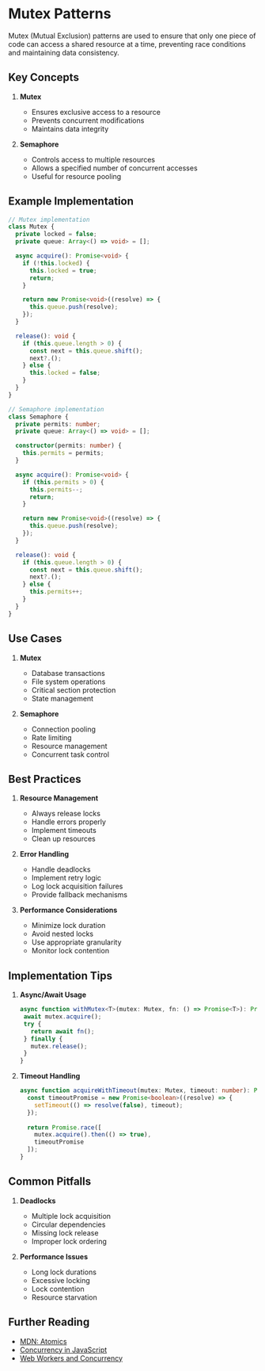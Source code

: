 # Mutex Patterns

Mutex (Mutual Exclusion) patterns are used to ensure that only one piece of code can access a shared resource at a time, preventing race conditions and maintaining data consistency.

## Key Concepts

1. **Mutex**
   - Ensures exclusive access to a resource
   - Prevents concurrent modifications
   - Maintains data integrity

2. **Semaphore**
   - Controls access to multiple resources
   - Allows a specified number of concurrent accesses
   - Useful for resource pooling

## Example Implementation

```typescript
// Mutex implementation
class Mutex {
  private locked = false;
  private queue: Array<() => void> = [];

  async acquire(): Promise<void> {
    if (!this.locked) {
      this.locked = true;
      return;
    }

    return new Promise<void>((resolve) => {
      this.queue.push(resolve);
    });
  }

  release(): void {
    if (this.queue.length > 0) {
      const next = this.queue.shift();
      next?.();
    } else {
      this.locked = false;
    }
  }
}

// Semaphore implementation
class Semaphore {
  private permits: number;
  private queue: Array<() => void> = [];

  constructor(permits: number) {
    this.permits = permits;
  }

  async acquire(): Promise<void> {
    if (this.permits > 0) {
      this.permits--;
      return;
    }

    return new Promise<void>((resolve) => {
      this.queue.push(resolve);
    });
  }

  release(): void {
    if (this.queue.length > 0) {
      const next = this.queue.shift();
      next?.();
    } else {
      this.permits++;
    }
  }
}
```

## Use Cases

1. **Mutex**
   - Database transactions
   - File system operations
   - Critical section protection
   - State management

2. **Semaphore**
   - Connection pooling
   - Rate limiting
   - Resource management
   - Concurrent task control

## Best Practices

1. **Resource Management**
   - Always release locks
   - Handle errors properly
   - Implement timeouts
   - Clean up resources

2. **Error Handling**
   - Handle deadlocks
   - Implement retry logic
   - Log lock acquisition failures
   - Provide fallback mechanisms

3. **Performance Considerations**
   - Minimize lock duration
   - Avoid nested locks
   - Use appropriate granularity
   - Monitor lock contention

## Implementation Tips

1. **Async/Await Usage**
   ```typescript
   async function withMutex<T>(mutex: Mutex, fn: () => Promise<T>): Promise<T> {
    await mutex.acquire();
    try {
      return await fn();
    } finally {
      mutex.release();
    }
   }
   ```

2. **Timeout Handling**
   ```typescript
   async function acquireWithTimeout(mutex: Mutex, timeout: number): Promise<boolean> {
     const timeoutPromise = new Promise<boolean>((resolve) => {
       setTimeout(() => resolve(false), timeout);
     });
     
     return Promise.race([
       mutex.acquire().then(() => true),
       timeoutPromise
     ]);
   }
   ```

## Common Pitfalls

1. **Deadlocks**
   - Multiple lock acquisition
   - Circular dependencies
   - Missing lock release
   - Improper lock ordering

2. **Performance Issues**
   - Long lock durations
   - Excessive locking
   - Lock contention
   - Resource starvation

## Further Reading

- [MDN: Atomics](https://developer.mozilla.org/en-US/docs/Web/JavaScript/Reference/Global_Objects/Atomics)
- [Concurrency in JavaScript](https://developer.mozilla.org/en-US/docs/Web/JavaScript/Reference/Global_Objects/Promise)
- [Web Workers and Concurrency](https://developer.mozilla.org/en-US/docs/Web/API/Web_Workers_API) 